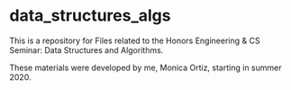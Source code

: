 # data_structures_algs

This is a repository for Files related to the Honors Engineering & CS Seminar: Data Structures and Algorithms.

These materials were developed by me, Monica Ortiz, starting in summer 2020.
